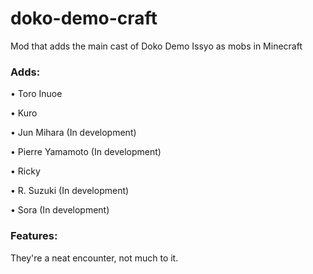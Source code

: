 # doko-demo-craft
Mod that adds the main cast of Doko Demo Issyo as mobs in Minecraft

### Adds:

• Toro Inuoe

• Kuro

• Jun Mihara (In development)

• Pierre Yamamoto (In development)

• Ricky

• R. Suzuki (In development)

• Sora (In development)

### Features:

They're a neat encounter, not much to it.
